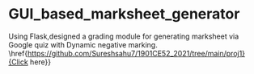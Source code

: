 # GUI_based_marksheet_generator
 Using Flask,designed a grading module for generating marksheet via Google quiz with Dynamic negative marking.
 \href{https://github.com/Sureshsahu7/1901CE52_2021/tree/main/proj1}{Click here}}

